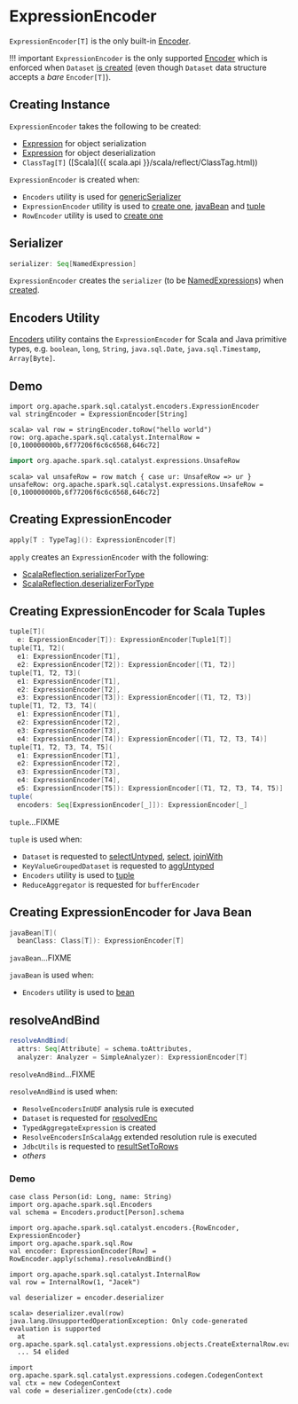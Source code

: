 # ExpressionEncoder

`ExpressionEncoder[T]` is the only built-in [Encoder](Encoder.md).

!!! important
    `ExpressionEncoder` is the only supported [Encoder](Encoder.md) which is enforced when `Dataset` [is created](Dataset.md#exprEnc) (even though `Dataset` data structure accepts a _bare_ `Encoder[T]`).

## Creating Instance

`ExpressionEncoder` takes the following to be created:

* <span id="objSerializer"> [Expression](expressions/Expression.md) for object serialization
* <span id="objDeserializer"> [Expression](expressions/Expression.md) for object deserialization
* <span id="clsTag"> `ClassTag[T]` ([Scala]({{ scala.api }}/scala/reflect/ClassTag.html))

`ExpressionEncoder` is created when:

* `Encoders` utility is used for [genericSerializer](Encoders.md#genericSerializer)
* `ExpressionEncoder` utility is used to [create one](#apply), [javaBean](#javaBean) and [tuple](#tuple)
* `RowEncoder` utility is used to [create one](RowEncoder.md#apply)

## <span id="serializer"> Serializer

```scala
serializer: Seq[NamedExpression]
```

`ExpressionEncoder` creates the `serializer` (to be [NamedExpression](expressions/NamedExpression.md)s) when [created](#creating-instance).

## Encoders Utility

[Encoders](Encoders.md) utility contains the `ExpressionEncoder` for Scala and Java primitive types, e.g. `boolean`, `long`, `String`, `java.sql.Date`, `java.sql.Timestamp`, `Array[Byte]`.

## Demo

```text
import org.apache.spark.sql.catalyst.encoders.ExpressionEncoder
val stringEncoder = ExpressionEncoder[String]
```

```text
scala> val row = stringEncoder.toRow("hello world")
row: org.apache.spark.sql.catalyst.InternalRow = [0,100000000b,6f77206f6c6c6568,646c72]
```

```scala
import org.apache.spark.sql.catalyst.expressions.UnsafeRow
```

```text
scala> val unsafeRow = row match { case ur: UnsafeRow => ur }
unsafeRow: org.apache.spark.sql.catalyst.expressions.UnsafeRow = [0,100000000b,6f77206f6c6c6568,646c72]
```

## <span id="apply"> Creating ExpressionEncoder

```scala
apply[T : TypeTag](): ExpressionEncoder[T]
```

`apply` creates an `ExpressionEncoder` with the following:

* [ScalaReflection.serializerForType](ScalaReflection.md#serializerForType)
* [ScalaReflection.deserializerForType](ScalaReflection.md#deserializerForType)

## <span id="tuple"> Creating ExpressionEncoder for Scala Tuples

```scala
tuple[T](
  e: ExpressionEncoder[T]): ExpressionEncoder[Tuple1[T]]
tuple[T1, T2](
  e1: ExpressionEncoder[T1],
  e2: ExpressionEncoder[T2]): ExpressionEncoder[(T1, T2)]
tuple[T1, T2, T3](
  e1: ExpressionEncoder[T1],
  e2: ExpressionEncoder[T2],
  e3: ExpressionEncoder[T3]): ExpressionEncoder[(T1, T2, T3)]
tuple[T1, T2, T3, T4](
  e1: ExpressionEncoder[T1],
  e2: ExpressionEncoder[T2],
  e3: ExpressionEncoder[T3],
  e4: ExpressionEncoder[T4]): ExpressionEncoder[(T1, T2, T3, T4)]
tuple[T1, T2, T3, T4, T5](
  e1: ExpressionEncoder[T1],
  e2: ExpressionEncoder[T2],
  e3: ExpressionEncoder[T3],
  e4: ExpressionEncoder[T4],
  e5: ExpressionEncoder[T5]): ExpressionEncoder[(T1, T2, T3, T4, T5)]
tuple(
  encoders: Seq[ExpressionEncoder[_]]): ExpressionEncoder[_]
```

`tuple`...FIXME

`tuple` is used when:

* `Dataset` is requested to [selectUntyped](Dataset.md#selectUntyped), [select](Dataset.md#select), [joinWith](Dataset.md#joinWith)
* `KeyValueGroupedDataset` is requested to [aggUntyped](KeyValueGroupedDataset.md#aggUntyped)
* `Encoders` utility is used to [tuple](Encoders.md#tuple)
* `ReduceAggregator` is requested for `bufferEncoder`

## <span id="javaBean"> Creating ExpressionEncoder for Java Bean

```scala
javaBean[T](
  beanClass: Class[T]): ExpressionEncoder[T]
```

`javaBean`...FIXME

`javaBean` is used when:

* `Encoders` utility is used to [bean](Encoders.md#bean)

## <span id="resolveAndBind"> resolveAndBind

```scala
resolveAndBind(
  attrs: Seq[Attribute] = schema.toAttributes,
  analyzer: Analyzer = SimpleAnalyzer): ExpressionEncoder[T]
```

`resolveAndBind`...FIXME

`resolveAndBind` is used when:

* `ResolveEncodersInUDF` analysis rule is executed
* `Dataset` is requested for [resolvedEnc](Dataset.md#resolvedEnc)
* `TypedAggregateExpression` is created
* `ResolveEncodersInScalaAgg` extended resolution rule is executed
* `JdbcUtils` is requested to [resultSetToRows](datasources/jdbc/JdbcUtils.md#resultSetToRows)
* _others_

### Demo

```text
case class Person(id: Long, name: String)
import org.apache.spark.sql.Encoders
val schema = Encoders.product[Person].schema

import org.apache.spark.sql.catalyst.encoders.{RowEncoder, ExpressionEncoder}
import org.apache.spark.sql.Row
val encoder: ExpressionEncoder[Row] = RowEncoder.apply(schema).resolveAndBind()

import org.apache.spark.sql.catalyst.InternalRow
val row = InternalRow(1, "Jacek")

val deserializer = encoder.deserializer

scala> deserializer.eval(row)
java.lang.UnsupportedOperationException: Only code-generated evaluation is supported
  at org.apache.spark.sql.catalyst.expressions.objects.CreateExternalRow.eval(objects.scala:1105)
  ... 54 elided

import org.apache.spark.sql.catalyst.expressions.codegen.CodegenContext
val ctx = new CodegenContext
val code = deserializer.genCode(ctx).code
```
